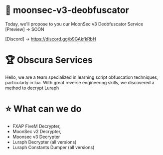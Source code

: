 # 🎀 moonsec-v3-deobfuscator
Today, we'll propose to you our MoonSec v3 Deobfuscator Service <br>
[Preview] -> SOON

[Discord] -> https://discord.gg/b9GAkfkRbH

# 🏆 Obscura Services

Hello, we are a team specialized in learning script obfuscation techniques, particularly in lua. With great reverse engineering skills, we discovered a method to decrypt Luraph

# ⭐ What can we do
 
- FXAP FiveM Decrypter,
- MoonSec v2 Decrypter,
- Moonsec v3 Decrypter
- Luraph Decrypter (all versions)
- Luraph Constants Dumper (all versions)
